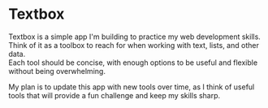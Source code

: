 # Textbox

Textbox is a simple app I'm building to practice my web development skills.\
Think of it as a toolbox to reach for when working with text, lists, and other data.\
Each tool should be concise, with enough options to be useful and flexible without being overwhelming.

My plan is to update this app with new tools over time, as I think of useful tools that will provide a fun challenge and keep my skills sharp.
